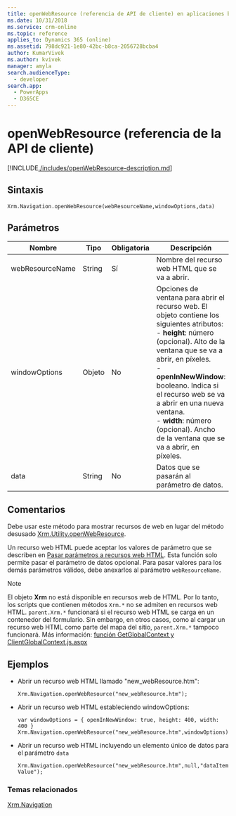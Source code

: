 ```yaml
---
title: openWebResource (referencia de API de cliente) en aplicaciones basadas en modelos | MicrosoftDocs
ms.date: 10/31/2018
ms.service: crm-online
ms.topic: reference
applies_to: Dynamics 365 (online)
ms.assetid: 798dc921-1e80-42bc-b8ca-2056728bcba4
author: KumarVivek
ms.author: kvivek
manager: amyla
search.audienceType:
  - developer
search.app:
  - PowerApps
  - D365CE
---
```

# <a name="openwebresource-client-api-reference"></a>openWebResource (referencia de la API de cliente)



[!INCLUDE[./includes/openWebResource-description.md](./includes/openWebResource-description.md)]

## <a name="syntax"></a>Sintaxis

`Xrm.Navigation.openWebResource(webResourceName,windowOptions,data)`

## <a name="parameters"></a>Parámetros

|Nombre |Tipo |Obligatoria |Descripción |
|---|---|---|---|
|webResourceName|String|Sí|Nombre del recurso web HTML que se va a abrir.|
|windowOptions|Objeto|No|Opciones de ventana para abrir el recurso web. El objeto contiene los siguientes atributos:<br/>- **height**: número (opcional). Alto de la ventana que se va a abrir, en píxeles.<br/>- **openInNewWindow**: booleano. Indica si el recurso web se va a abrir en una nueva ventana.<br/>- **width**: número (opcional). Ancho de la ventana que se va a abrir, en píxeles.|
|data|String|No|Datos que se pasarán al parámetro de datos.|

## <a name="remarks"></a>Comentarios

Debe usar este método para mostrar recursos de web en lugar del método desusado [Xrm.Utility.openWebResource](https://msdn.microsoft.com/library/jj602956.aspx#BKMK_OpenWebResource).

Un recurso web HTML puede aceptar los valores de parámetro que se describen en [Pasar parámetros a recursos web HTML](../../../webpage-html-web-resources.md#BKMK_PassingParametersToWebResources). Esta función solo permite pasar el parámetro de datos opcional. Para pasar valores para los demás parámetros válidos, debe anexarlos al parámetro `webResourceName`.

> [!NOTE]
> El objeto **Xrm** no está disponible en recursos web de HTML. Por lo tanto, los scripts que contienen métodos `Xrm.*` no se admiten en recursos web HTML. `parent.Xrm.*` funcionará si el recurso web HTML se carga en un contenedor del formulario. Sin embargo, en otros casos, como al cargar un recurso web HTML como parte del mapa del sitio, `parent.Xrm.*` tampoco funcionará. Más información: [función GetGlobalContext y ClientGlobalContext.js.aspx](../GetGlobalContext-ClientGlobalContext.js.aspx.md)



## <a name="examples"></a>Ejemplos

- Abrir un recurso web HTML llamado "new_webResource.htm":
   
   `Xrm.Navigation.openWebResource("new_webResource.htm");`

- Abrir un recurso web HTML estableciendo windowOptions:

  ```
  var windowOptions = { openInNewWindow: true, height: 400, width: 400 }
  Xrm.Navigation.openWebResource("new_webResource.htm",windowOptions);
  ```

- Abrir un recurso web HTML incluyendo un elemento único de datos para el parámetro `data`

  `Xrm.Navigation.openWebResource("new_webResource.htm",null,"dataItemValue");`

 ### <a name="related-topics"></a>Temas relacionados

[Xrm.Navigation](../xrm-navigation.md)

